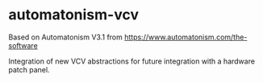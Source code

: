 # automatonism-vcv

Based on Automatonism V3.1 from https://www.automatonism.com/the-software

Integration of new VCV abstractions for future integration with a hardware patch panel.
